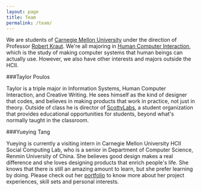 ```yaml
---
layout: page
title: Team
permalink: /team/
---
```


We are students of [Carnegie Mellon University](cmu.edu) under the direction of Professor [Robert Kraut](http://kraut.hciresearch.org/). We're all majoring in [Human Computer Interaction](hcii.cmu.edu), which is the study of making computer systems that human beings can actually use. However, we also have other interests and majors outside the HCII.


###Taylor Poulos

Taylor is a triple major in Information Systems, Human Computer Interaction, and Creative Writing. He sees himself as the kind of designer that codes, and believes in making products that work in practice, not just in theory. Outside of class he is director of [ScottyLabs](scottylabs.org), a student organization that provides educational opportunities for students, beyond what's normally taught in the classroom.


###Yueying Tang

Yueying is currently a visiting intern in Carnegie Mellon University HCII Social Computing Lab, who is a senior in Department of Computer Science, Renmin University of China. She believes good design makes a real difference and she loves designing products that enrich people's life. She knows that there is still an amazing amount to learn, but she prefer learning by doing. Please check out her [portfolio](http://yueyingtang.me/) to know more about her project experiences, skill sets and personal interests.